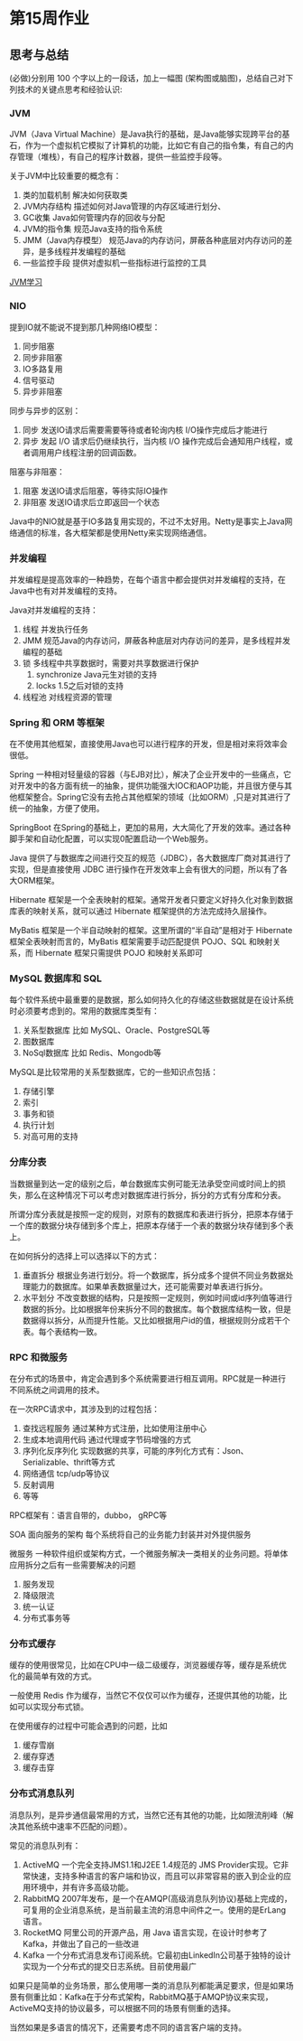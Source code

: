 # 第15周作业

## 思考与总结
(必做)分别用 100 个字以上的一段话，加上一幅图 (架构图或脑图)，总结自己对下列技术的关键点思考和经验认识:

### JVM

JVM（Java Virtual Machine）是Java执行的基础，是Java能够实现跨平台的基石，作为一个虚拟机它模拟了计算机的功能，比如它有自己的指令集，有自己的内存管理（堆栈），有自己的程序计数器，提供一些监控手段等。

关于JVM中比较重要的概念有：

1. 类的加载机制 解决如何获取类
2. JVM内存结构 描述如何对Java管理的内存区域进行划分、
3. GC收集 Java如何管理内存的回收与分配
4. JVM的指令集 规范Java支持的指令系统
5. JMM（Java内存模型） 规范Java的内存访问，屏蔽各种底层对内存访问的差异，是多线程并发编程的基础
6. 一些监控手段 提供对虚拟机一些指标进行监控的工具

[JVM学习](./JVM学习.xmind)

### NIO

提到IO就不能说不提到那几种网络IO模型：

1. 同步阻塞 
2. 同步非阻塞
3. IO多路复用
4. 信号驱动
5. 异步非阻塞

同步与异步的区别：

1. 同步 发送IO请求后需要需要等待或者轮询内核 I/O操作完成后才能进行
2. 异步 发起 I/O 请求后仍继续执行，当内核 I/O 操作完成后会通知用户线程，或者调用用户线程注册的回调函数。

阻塞与非阻塞：

1. 阻塞 发送IO请求后阻塞，等待实际IO操作
2. 非阻塞 发送IO请求后立即返回一个状态

Java中的NIO就是基于IO多路复用实现的，不过不太好用。Netty是事实上Java网络通信的标准，各大框架都是使用Netty来实现网络通信。

### 并发编程

并发编程是提高效率的一种趋势，在每个语言中都会提供对并发编程的支持，在Java中也有对并发编程的支持。

Java对并发编程的支持：

1. 线程 并发执行任务
2. JMM  规范Java的内存访问，屏蔽各种底层对内存访问的差异，是多线程并发编程的基础
3. 锁 多线程中共享数据时，需要对共享数据进行保护
   1. synchronize Java元生对锁的支持
   2. locks 1.5之后对锁的支持
4. 线程池 对线程资源的管理

### Spring 和 ORM 等框架

在不使用其他框架，直接使用Java也可以进行程序的开发，但是相对来将效率会很低。

Spring 一种相对轻量级的容器（与EJB对比），解决了企业开发中的一些痛点，它对开发中的各方面有统一的抽象，提供功能强大IOC和AOP功能，并且很方便与其他框架整合。Spring它没有去抢占其他框架的领域（比如ORM）,只是对其进行了统一的抽象，方便了使用。

SpringBoot 在Spring的基础上，更加的易用，大大简化了开发的效率。通过各种脚手架和自动化配置，可以实现0配置启动一个Web服务。

Java 提供了与数据库之间进行交互的规范（JDBC），各大数据库厂商对其进行了实现，但是直接使用 JDBC 进行操作在开发效率上会有很大的问题，所以有了各大ORM框架。

Hibernate  框架是一个全表映射的框架。通常开发者只要定义好持久化对象到数据库表的映射关系，就可以通过 Hibernate 框架提供的方法完成持久层操作。

MyBatis 框架是一个半自动映射的框架。这里所谓的“半自动”是相对于 Hibernate 框架全表映射而言的，MyBatis 框架需要手动匹配提供 POJO、SQL 和映射关系，而 Hibernate 框架只需提供 POJO 和映射关系即可

### MySQL 数据库和 SQL

每个软件系统中最重要的是数据，那么如何持久化的存储这些数据就是在设计系统时必须要考虑到的。常用的数据库类型有：

1. 关系型数据库 比如 MySQL、Oracle、PostgreSQL等
2. 图数据库
3. NoSql数据库 比如 Redis、Mongodb等

MySQL是比较常用的关系型数据库，它的一些知识点包括：

1. 存储引擎
2. 索引
3. 事务和锁
4. 执行计划
5. 对高可用的支持

###  分库分表

当数据量到达一定的级别之后，单台数据库实例可能无法承受空间或时间上的损失，那么在这种情况下可以考虑对数据库进行拆分，拆分的方式有分库和分表。

所谓分库分表就是按照一定的规则，对原有的数据库和表进行拆分，把原本存储于一个库的数据分块存储到多个库上，把原本存储于一个表的数据分块存储到多个表上。

在如何拆分的选择上可以选择以下的方式：

1. 垂直拆分 根据业务进行划分。将一个数据库，拆分成多个提供不同业务数据处理能力的数据库。如果单表数据量过大，还可能需要对单表进行拆分。
2. 水平划分 不改变数据的结构，只是按照一定规则，例如时间或id序列值等进行数据的拆分。比如根据年份来拆分不同的数据库。每个数据库结构一致，但是数据得以拆分，从而提升性能。又比如根据用户id的值，根据规则分成若干个表。每个表结构一致。



### RPC 和微服务

在分布式的场景中，肯定会遇到多个系统需要进行相互调用。RPC就是一种进行不同系统之间调用的技术。

在一次RPC请求中，其涉及到的过程包括：

1. 查找远程服务 通过某种方式注册，比如使用注册中心
2. 生成本地调用代码 通过代理或字节码增强的方式
3. 序列化反序列化 实现数据的共享，可能的序列化方式有：Json、Serializable、thrift等方式
4. 网络通信 tcp/udp等协议
5. 反射调用
6. 等等

RPC框架有：语言自带的，dubbo， gRPC等

SOA 面向服务的架构 每个系统将自己的业务能力封装并对外提供服务

微服务 一种软件组织或架构方式，一个微服务解决一类相关的业务问题。将单体应用拆分之后有一些需要解决的问题

1. 服务发现 
2. 降级限流
3. 统一认证
4. 分布式事务等

### 分布式缓存

缓存的使用很常见，比如在CPU中一级二级缓存，浏览器缓存等，缓存是系统优化的最简单有效的方式。

一般使用 Redis 作为缓存，当然它不仅仅可以作为缓存，还提供其他的功能，比如可以实现分布式锁。

在使用缓存的过程中可能会遇到的问题，比如

1. 缓存雪崩
2. 缓存穿透
3. 缓存击穿

### 分布式消息队列

消息队列，是异步通信最常用的方式，当然它还有其他的功能，比如限流削峰（解决其他系统中速率不匹配的问题）。

常见的消息队列有：

1. ActiveMQ 一个完全支持JMS1.1和J2EE 1.4规范的 JMS Provider实现。它非常快速，支持多种语言的客户端和协议，而且可以非常容易的嵌入到企业的应用环境中，并有许多高级功能。
2. RabbitMQ 2007年发布，是一个在AMQP(高级消息队列协议)基础上完成的，可复用的企业消息系统，是当前最主流的消息中间件之一。使用的是ErLang语言。
3. RocketMQ 阿里公司的开源产品，用 Java 语言实现，在设计时参考了 Kafka，并做出了自己的一些改进
4. Kafka 一个分布式消息发布订阅系统。它最初由LinkedIn公司基于独特的设计实现为一个分布式的提交日志系统。目前使用最广

如果只是简单的业务场景，那么使用哪一类的消息队列都能满足要求，但是如果场景有侧重比如：Kafka在于分布式架构，RabbitMQ基于AMQP协议来实现，ActiveMQ支持的协议最多，可以根据不同的场景有侧重的选择。

当然如果是多语言的情况下，还需要考虑不同的语言客户端的支持。

